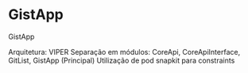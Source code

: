 # GistApp
GistApp

Arquitetura: VIPER
Separação em módulos: CoreApi, CoreApiInterface, GitList, GistApp (Principal)
Utilização de pod snapkit para constraints
